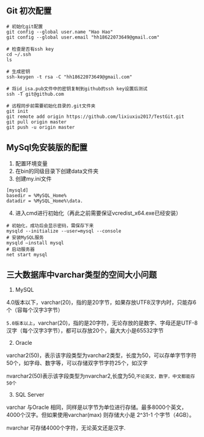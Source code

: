 ## Git 初次配置

```shell
# 初始化git配置
git config --global user.name "Hao Hao"
git config --global user.email "hh18622073649@gmail.com"

# 检查是否有ssh key
cd ~/.ssh
ls

# 生成密钥
ssh-keygen -t rsa -C "hh18622073649@gmail.com"

# 将id_isa.pub文件中的密钥复制到github的ssh key设置后测试
ssh -T git@github.com

# 远程同步前需要初始化目录的.git文件夹
git init
git remote add origin https://github.com/lixiuxiu2017/TestGit.git
git pull origin master
git push -u origin master
```
## MySql免安装版的配置
  1. 配置环境变量
  2. 在bin的同级目录下创建data文件夹
  3. 创建my.ini文件
```config
[mysqld]
basedir = %MySQL_Home%
datadir = %MySQL_Home%\data.
```
  4. 进入cmd进行初始化（再此之前需要保证vcredist_x64.exe已经安装）
```shell
# 初始化，成功后会显示密码，需保存下来
mysqld --initialize --user=mysql --console
# 安装MySQL服务
mysqld –install mysql
# 启动服务器
net start mysql
```

## 三大数据库中varchar类型的空间大小问题

1. MySQL
  
  4.0版本以下，varchar(20)，指的是20字节，如果存放UTF8汉字内时，只能存6个（容每个汉字3字节）
  
  `5.0版本以上`，varchar(20)，指的是20字符，无论存放的是数字、字母还是UTF-8汉字（每个汉字3字节），都可以存放20个，最大大小是65532字节

2. Oracle

  varchar2(50)，表示该字段类型为varchar2类型，长度为50，可以存单字节字符50个，如字母、数字等，可以存储双字节字符25个，如汉字

  nvarchar2(50)表示该字段类型为nvarchar2,长度为50,`不论英文，数字，中文都能存50个`

3. SQL Server

  varchar 与Oracle 相同，同样是以字节为单位进行存储。最多8000个英文，4000个汉字。但如果使用varchar(max) 则存储大小是 2^31-1 个字节（4GB）。
  
  nvarchar 可存储4000个字符，无论英文还是汉字.

